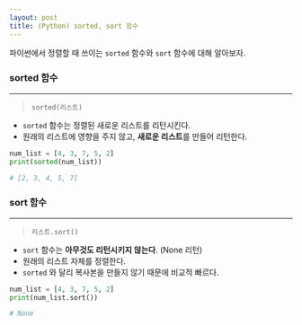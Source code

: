 ```yaml
---
layout: post 
title: (Python) sorted, sort 함수 
---
```


  

파이썬에서 정렬할 때 쓰이는 `sorted` 함수와 `sort` 함수에 대해 알아보자. 



### sorted 함수 

---



> ` sorted(리스트) ` 



* `sorted` 함수는 정렬된 새로운 리스트를 리턴시킨다. 
* 원래의 리스트에 영향을 주지 않고, **새로운 리스트**를 만들어 리턴한다. 



```python 
num_list = [4, 3, 7, 5, 2] 
print(sorted(num_list)) 

# [2, 3, 4, 5, 7] 
```



### sort 함수 

---



> `리스트.sort()`

* `sort` 함수는 **아무것도 리턴시키지 않는다**. (None 리턴) 
* 원래의 리스트 자체를 정렬한다. 
* `sorted` 와 달리 복사본을 만들지 않기 때문에 비교적 빠르다.



```python 
num_list = [4, 3, 7, 5, 2] 
print(num_list.sort())

# None
```